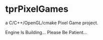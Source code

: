 # tprPixelGames
a C/C++/OpenGL/cmake Pixel Game project.

Engine Is Building...
Please Be Patient...
